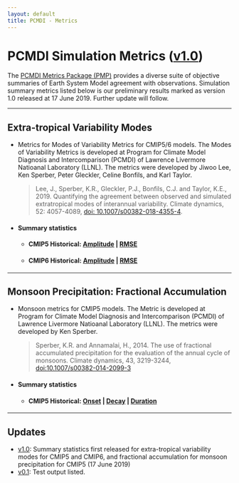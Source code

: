 ```yaml
---
layout: default
title: PCMDI - Metrics
---
```


# PCMDI Simulation Metrics ([v1.0][v1.0])
The [PCMDI Metrics Package (PMP)](https://github.com/PCMDI/pcmdi_metrics) provides a diverse suite of objective summaries of Earth System Model agreement with observations. Simulation summary metrics listed below is our preliminary results marked as version 1.0 released at 17 June 2019. Further update will follow.

---
## Extra-tropical Variability Modes
- Metrics for Modes of Variability Metrics for CMIP5/6 models. The Modes of Variability Metrics is developed at Program for Climate Model Diagnosis and Intercomparison (PCMDI) of Lawrence Livermore Natioanal Laboratory (LLNL). The metrics were developed by Jiwoo Lee, Ken Sperber, Peter Gleckler, Celine Bonfils, and Karl Taylor. 

  > Lee, J., Sperber, K.R., Gleckler, P.J., Bonfils, C.J. and Taylor, K.E., 2019. Quantifying the agreement between observed and simulated extratropical modes of interannual variability. Climate dynamics, 52: 4057-4089, [doi: 10.1007/s00382-018-4355-4][lee2019].

- #### Summary statistics
  - #### CMIP5 Historical: [Amplitude][CMIP5_variability_amplitude] | [RMSE][CMIP5_variability_rmse]
  - #### CMIP6 Historical: [Amplitude][CMIP6_variability_amplitude] | [RMSE][CMIP6_variability_rmse]

---
## Monsoon Precipitation: Fractional Accumulation
- Monsoon metrics for CMIP5 models. The Metric is developed at Program for Climate Model Diagnosis and Intercomparison (PCMDI) of Lawrence Livermore Natioanal Laboratory (LLNL). The metrics were developed by Ken Sperber.

  > Sperber, K.R. and Annamalai, H., 2014. The use of fractional accumulated precipitation for the evaluation of the annual cycle of monsoons. Climate dynamics, 43, 3219-3244, [doi:10.1007/s00382-014-2099-3][sperber2004]

- #### Summary statistics
  - #### CMIP5 Historical: [Onset][CMIP5_monsoon_sperber_onset] | [Decay][CMIP5_monsoon_sperber_decay] | [Duration][CMIP5_monsoon_sperber_duration]

---
## Updates
- [v1.0][v1.0]: Summary statistics first released for extra-tropical variability modes for CMIP5 and CMIP6, and fractional accumulation for monsoon precipitation for CMIP5 (17 June 2019)
- [v0.1][v0.1]: Test output listed.

[v1.0]: {{site.baseurl}}/research/metrics/index.html
[v0.1]: {{site.baseurl}}/research/metrics/index_v0.1.html

[lee2019]: https://link.springer.com/article/10.1007/s00382-018-4355-4
[sperber2004]: https://doi.org/10.1007/s00382-014-2099-3
[CMIP5_variability_amplitude]: https://oceanonly.llnl.gov/lee1043/web/test_dir/ipp_test_variability_modes/cmip5_v20190512/clickable_portrait.html
[CMIP5_variability_rmse]: https://oceanonly.llnl.gov/lee1043/web/test_dir/ipp_test_variability_modes/cmip5_v20190512_rmse/clickable_portrait.html
[CMIP6_variability_amplitude]: https://oceanonly.llnl.gov/lee1043/web/test_dir/ipp_test_variability_modes/cmip6_v20190503/clickable_portrait.html
[CMIP6_variability_rmse]: https://oceanonly.llnl.gov/lee1043/web/test_dir/ipp_test_variability_modes/cmip6_v20190503_rmse/clickable_portrait.html
[CMIP5_monsoon_sperber_onset]: https://oceanonly.llnl.gov/lee1043/web/test_dir/ipp_test_monsoon_sperber/onset_index_rel2obs/clickable_portrait.html
[CMIP5_monsoon_sperber_decay]: https://oceanonly.llnl.gov/lee1043/web/test_dir/ipp_test_monsoon_sperber/decay_index_rel2obs/clickable_portrait.html
[CMIP5_monsoon_sperber_duration]: https://oceanonly.llnl.gov/lee1043/web/test_dir/ipp_test_monsoon_sperber/duration_rel2obs/clickable_portrait.html
